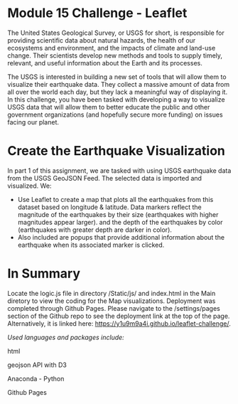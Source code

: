 # Module 15 Challenge - Leaflet

The United States Geological Survey, or USGS for short, is responsible for providing scientific data about natural hazards, the health of our ecosystems and environment, and the impacts of climate and land-use change. Their scientists develop new methods and tools to supply timely, relevant, and useful information about the Earth and its processes.

The USGS is interested in building a new set of tools that will allow them to visualize their earthquake data. They collect a massive amount of data from all over the world each day, but they lack a meaningful way of displaying it. In this challenge, you have been tasked with developing a way to visualize USGS data that will allow them to better educate the public and other government organizations (and hopefully secure more funding) on issues facing our planet.

# Create the Earthquake Visualization #
In part 1 of this assignment, we are tasked with using USGS earthquake data from the USGS GeoJSON Feed. The selected data is imported and visualized. We: 

- Use Leaflet to create a map that plots all the earthquakes from this dataset based on longitude & latitude. Data markers reflect the magnitude of the earthquakes by their size (earthquakes with higher magnitudes appear larger).  and the depth of the earthquakes by color (earthquakes with greater depth are darker in color).
- Also included are popups that provide additional information about the earthquake when its associated marker is clicked.

# In Summary #

Locate the logic.js file in directory /Static/js/ and index.html in the Main diretory to view the coding for the Map visualizations. Deployment was completed through Github Pages. Please navigate to the /settings/pages section of the Github repo to see the deployment link at the top of the page. Alternatively, it is linked here: https://y1u9m9a4i.github.io/leaflet-challenge/.


*Used languages and packages include:* 

html

geojson API with D3

Anaconda - Python 

Github Pages
